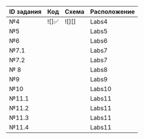 
|  ID задания  | Код  | Схема   | Расположение  |
|--------------|------|---------|---------------|
| №4           |![]&#9989;| ![][]| Labs4 |
| №5           |             |             | Labs5 |
| №6           |              |            | Labs6|
| №7.1        |              |            | Labs7 |
| №7.2        |              |            |  Labs7 |
| № 8         |              |              | Labs8  |
| №9          |              |              | Labs9   |
| №10         |              |             | Labs10 |
| №11.1        |              |           | Labs11 |
| №11.2        |              |           | Labs11 |
| №11.3       |              |           | Labs11 |
| №11.4      |              |           | Labs11 |


